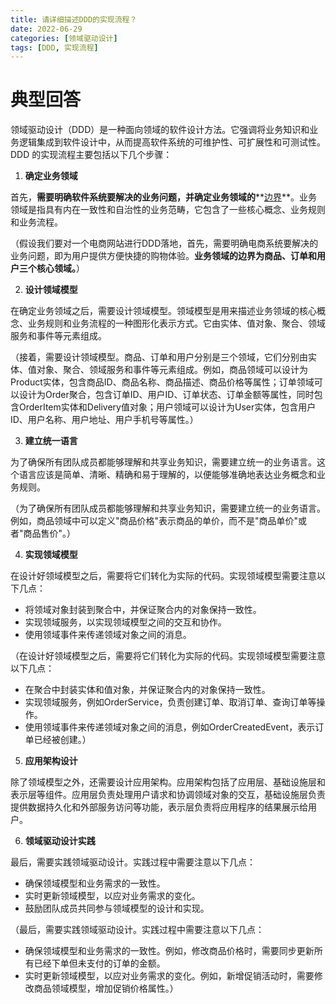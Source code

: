 ```yaml
---
title: 请详细描述DDD的实现流程？
date: 2022-06-29
categories: [领域驱动设计]
tags: [DDD, 实现流程]
---
```


# 典型回答


领域驱动设计（DDD）是一种面向领域的软件设计方法。它强调将业务知识和业务逻辑集成到软件设计中，从而提高软件系统的可维护性、可扩展性和可测试性。DDD 的实现流程主要包括以下几个步骤：



1. **确定业务领域**

首先，**需要明确软件系统要解决的业务问题，并确定业务领域的****<u>边界</u>**。业务领域是指具有内在一致性和自治性的业务范畴，它包含了一些核心概念、业务规则和业务流程。



（假设我们要对一个电商网站进行DDD落地，首先，需要明确电商系统要解决的业务问题，即为用户提供方便快捷的购物体验。**业务领域的边界为商品、订单和用户三个核心领域。**）



2. **设计领域模型**

在确定业务领域之后，需要设计领域模型。领域模型是用来描述业务领域的核心概念、业务规则和业务流程的一种图形化表示方式。它由实体、值对象、聚合、领域服务和事件等元素组成。



（接着，需要设计领域模型。商品、订单和用户分别是三个领域，它们分别由实体、值对象、聚合、领域服务和事件等元素组成。例如，商品领域可以设计为Product实体，包含商品ID、商品名称、商品描述、商品价格等属性；订单领域可以设计为Order聚合，包含订单ID、用户ID、订单状态、订单金额等属性，同时包含OrderItem实体和Delivery值对象；用户领域可以设计为User实体，包含用户ID、用户名称、用户地址、用户手机号等属性。）



3. **建立统一语言**

为了确保所有团队成员都能够理解和共享业务知识，需要建立统一的业务语言。这个语言应该是简单、清晰、精确和易于理解的，以便能够准确地表达业务概念和业务规则。



（为了确保所有团队成员都能够理解和共享业务知识，需要建立统一的业务语言。例如，商品领域中可以定义"商品价格"表示商品的单价，而不是"商品单价"或者"商品售价"。）



4. **实现领域模型**

在设计好领域模型之后，需要将它们转化为实际的代码。实现领域模型需要注意以下几点：

+ 将领域对象封装到聚合中，并保证聚合内的对象保持一致性。
+ 实现领域服务，以实现领域模型之间的交互和协作。
+ 使用领域事件来传递领域对象之间的消息。



（在设计好领域模型之后，需要将它们转化为实际的代码。实现领域模型需要注意以下几点：

+ 在聚合中封装实体和值对象，并保证聚合内的对象保持一致性。
+ 实现领域服务，例如OrderService，负责创建订单、取消订单、查询订单等操作。
+ 使用领域事件来传递领域对象之间的消息，例如OrderCreatedEvent，表示订单已经被创建。）



5. **应用架构设计**

除了领域模型之外，还需要设计应用架构。应用架构包括了应用层、基础设施层和表示层等组件。应用层负责处理用户请求和协调领域对象的交互，基础设施层负责提供数据持久化和外部服务访问等功能，表示层负责将应用程序的结果展示给用户。



6. **领域驱动设计实践**

最后，需要实践领域驱动设计。实践过程中需要注意以下几点：

+ 确保领域模型和业务需求的一致性。
+ 实时更新领域模型，以应对业务需求的变化。
+ 鼓励团队成员共同参与领域模型的设计和实现。



（最后，需要实践领域驱动设计。实践过程中需要注意以下几点：

+ 确保领域模型和业务需求的一致性。例如，修改商品价格时，需要同步更新所有已经下单但未支付的订单的金额。
+ 实时更新领域模型，以应对业务需求的变化。例如，新增促销活动时，需要修改商品领域模型，增加促销价格属性。）

